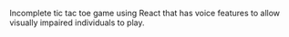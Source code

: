 Incomplete tic tac toe game using React that has voice features to allow visually impaired individuals to play.
